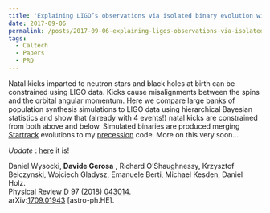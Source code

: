 ```yaml
---
title: 'Explaining LIGO’s observations via isolated binary evolution with natal kicks'
date: 2017-09-06
permalink: /posts/2017-09-06-explaining-ligos-observations-via-isolated-binary-evolution-with-natal-kicks
tags:
  - Caltech
  - Papers
  - PRD
---
```


Natal kicks imparted to neutron stars and black holes at birth can be constrained using LIGO data. Kicks cause misalignments between the spins and the orbital angular momentum. Here we compare large banks of population synthesis simulations to LIGO data using hierarchical Bayesian statistics and show that (already with 4 events!) natal kicks are constrained from both above and below. Simulated binaries are produced merging [Startrack](<https://www.syntheticuniverse.org/>) evolutions to my [precession](<../../../../../index.html?p=2119>) code. More on this very soon…

_Update_ : [here](<https://arxiv.org/pdf/1808.02491.pdf>) it is!

Daniel Wysocki, **Davide Gerosa** , Richard O’Shaughnessy, Krzysztof Belczynski, Wojciech Gladysz, Emanuele Berti, Michael Kesden, Daniel Holz.  
Physical Review D 97 (2018) [043014](<https://journals.aps.org/prd/abstract/10.1103/PhysRevD.97.043014>).  
arXiv:[1709.01943](<http://arxiv.org/abs/arXiv:1709.01943>) [astro-ph.HE].

